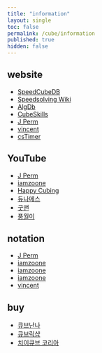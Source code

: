 ```yaml
---
title: "information"
layout: single
toc: false
permalink: /cube/information
published: true
hidden: false
---
```


<head>
  <base target="_blank">
</head>



## website

- [SpeedCubeDB](https://speedcubedb.com/)
- [Speedsolving Wiki](https://www.speedsolving.com/wiki)
- [AlgDb](http://algdb.net/)
- [CubeSkills](https://www.cubeskills.com/)
- [J Perm](https://jperm.net/)
- [vincent](https://m.blog.naver.com/vincentcube)
- [csTimer](https://cstimer.net/)

## YouTube

- [J Perm](https://youtube.com/@JPerm)
- [iamzoone](https://youtube.com/@iamzoone)
- [Happy Cubing](https://youtube.com/@HappyCubing333)
- [듀나메스](https://youtube.com/@user-nd7lp2vh8m)
- [굿맨](https://youtube.com/@goodmancube)
- [풍월이](https://youtube.com/@cube1)

## notation

- [J Perm](https://jperm.net/3x3/moves)
- [iamzoone](https://youtu.be/Ct9XeePKamw)
- [iamzoone](https://youtu.be/CMkWteCTojM)
- [iamzoone](https://youtu.be/iF8TqcpMs9w)
- [vincent](https://m.blog.naver.com/vincentcube/222652121250)

## buy

- [큐브난나](https://naver.me/GOuMpvlz)
- [큐브릭샵](https://naver.me/GEQma8JB)
- [치이큐브 코리아](https://naver.me/5WCxfQGW)
